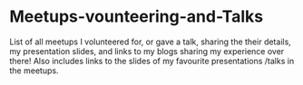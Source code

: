 # Meetups-vounteering-and-Talks
List of all meetups I volunteered for, or gave a talk, sharing the their details, my presentation slides, and links to my blogs sharing my experience over there! Also includes links to the slides of my favourite presentations /talks in the meetups.
